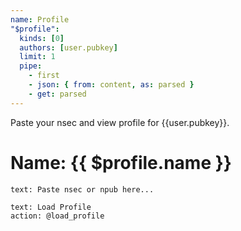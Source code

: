```yaml
---
name: Profile
"$profile":
  kinds: [0]
  authors: [user.pubkey]
  limit: 1
  pipe:
    - first
    - json: { from: content, as: parsed }
    - get: parsed
---
```

Paste your nsec and view profile for {{user.pubkey}}.

# Name: {{ $profile.name }}

```input
text: Paste nsec or npub here...
```

```button
text: Load Profile
action: @load_profile
```
